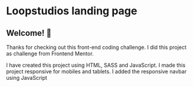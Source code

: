 # Loopstudios landing page

## Welcome! 👋

Thanks for checking out this front-end coding challenge. I did this project as challenge from Frontend Mentor.

I have created this project using HTML, SASS and JavaScript. I made this project responsive for mobiles and tablets. I added the responsive navbar using JavaScript
